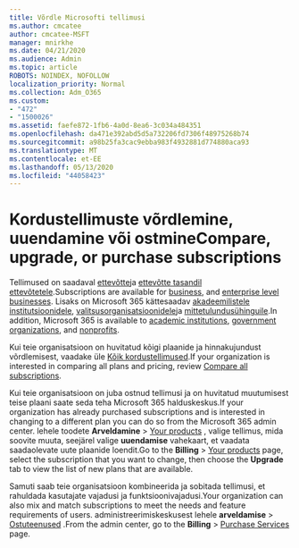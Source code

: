 ```yaml
---
title: Võrdle Microsofti tellimusi
ms.author: cmcatee
author: cmcatee-MSFT
manager: mnirkhe
ms.date: 04/21/2020
ms.audience: Admin
ms.topic: article
ROBOTS: NOINDEX, NOFOLLOW
localization_priority: Normal
ms.collection: Adm_O365
ms.custom:
- "472"
- "1500026"
ms.assetid: faefe872-1fb6-4a0d-8ea6-3c034a484351
ms.openlocfilehash: da471e392abd5d5a732206fd7306f48975268b74
ms.sourcegitcommit: a98b25fa3cac9ebba983f4932881d774880aca93
ms.translationtype: MT
ms.contentlocale: et-EE
ms.lasthandoff: 05/13/2020
ms.locfileid: "44058423"
---
```

# <a name="compare-upgrade-or-purchase-subscriptions"></a><span data-ttu-id="c5093-102">Kordustellimuste võrdlemine, uuendamine või ostmine</span><span class="sxs-lookup"><span data-stu-id="c5093-102">Compare, upgrade, or purchase subscriptions</span></span>
  
<span data-ttu-id="c5093-103">Tellimused on saadaval [ettevõtte](https://products.office.com/compare-all-microsoft-office-products?tab=2)ja [ettevõtte tasandil ettevõtetele](https://products.office.com/business/compare-more-office-365-for-business-plans).</span><span class="sxs-lookup"><span data-stu-id="c5093-103">Subscriptions are available for [business](https://products.office.com/compare-all-microsoft-office-products?tab=2), and [enterprise level businesses](https://products.office.com/business/compare-more-office-365-for-business-plans).</span></span> <span data-ttu-id="c5093-104">Lisaks on Microsoft 365 kättesaadav [akadeemilistele institutsioonidele](https://products.office.com/academic/compare-office-365-education-plans), [valitsusorganisatsioonidele](https://products.office.com/government/compare-office-365-government-plans)ja [mittetulundusühinguile](https://products.office.com/nonprofit/office-365-nonprofit-plans-and-pricing?tab=1).</span><span class="sxs-lookup"><span data-stu-id="c5093-104">In addition, Microsoft 365 is available to [academic institutions](https://products.office.com/academic/compare-office-365-education-plans), [government organizations](https://products.office.com/government/compare-office-365-government-plans), and [nonprofits](https://products.office.com/nonprofit/office-365-nonprofit-plans-and-pricing?tab=1).</span></span>
  
<span data-ttu-id="c5093-105">Kui teie organisatsioon on huvitatud kõigi plaanide ja hinnakujundust võrdlemisest, vaadake üle [Kõik kordustellimused](https://products.office.com/business/compare-more-office-365-for-business-plans).</span><span class="sxs-lookup"><span data-stu-id="c5093-105">If your organization is interested in comparing all plans and pricing, review [Compare all subscriptions](https://products.office.com/business/compare-more-office-365-for-business-plans).</span></span>
  
<span data-ttu-id="c5093-106">Kui teie organisatsioon on juba ostnud tellimusi ja on huvitatud muutumisest teise plaani saate seda teha Microsoft 365 halduskeskus.</span><span class="sxs-lookup"><span data-stu-id="c5093-106">If your organization has already purchased subscriptions and is interested in changing to a different plan you can do so from the Microsoft 365 admin center.</span></span> <span data-ttu-id="c5093-107">lehele toodete **Arveldamine** \> [Your products](https://go.microsoft.com/fwlink/p/?linkid=842054) , valige tellimus, mida soovite muuta, seejärel valige **uuendamise** vahekaart, et vaadata saadaolevate uute plaanide loendit.</span><span class="sxs-lookup"><span data-stu-id="c5093-107">Go to the **Billing** \> [Your products](https://go.microsoft.com/fwlink/p/?linkid=842054) page, select the subscription that you want to change, then choose the **Upgrade** tab to view the list of new plans that are available.</span></span>
  
<span data-ttu-id="c5093-108">Samuti saab teie organisatsioon kombineerida ja sobitada tellimusi, et rahuldada kasutajate vajadusi ja funktsioonivajadusi.</span><span class="sxs-lookup"><span data-stu-id="c5093-108">Your organization can also mix and match subscriptions to meet the needs and feature requirements of users.</span></span> <span data-ttu-id="c5093-109">administreerimiskeskusest lehele **arveldamise** \> [Ostuteenused](https://go.microsoft.com/fwlink/p/?linkid=868433) .</span><span class="sxs-lookup"><span data-stu-id="c5093-109">From the admin center, go to the **Billing** \> [Purchase Services](https://go.microsoft.com/fwlink/p/?linkid=868433) page.</span></span>